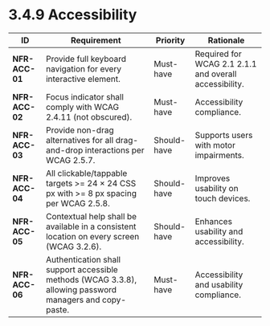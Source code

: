 # 3.4.9 Accessibility

| ID             | Requirement                                                                                              | Priority    | Rationale                                              |
| -------------- | -------------------------------------------------------------------------------------------------------- | ----------- | ------------------------------------------------------ |
| <a id="nfrAcc01">**NFR-ACC-01**</a> | Provide full keyboard navigation for every interactive element.                                          | Must-have   | Required for WCAG 2.1 2.1.1 and overall accessibility. |
| <a id="nfrAcc02">**NFR-ACC-02**</a> | Focus indicator shall comply with WCAG 2.4.11 (not obscured).                                            | Must-have   | Accessibility compliance.                              |
| <a id="nfrAcc03">**NFR-ACC-03**</a> | Provide non-drag alternatives for all drag-and-drop interactions per WCAG 2.5.7.                         | Should-have | Supports users with motor impairments.                 |
| <a id="nfrAcc04">**NFR-ACC-04**</a> | All clickable/tappable targets >= 24 × 24 CSS px with >= 8 px spacing per WCAG 2.5.8.                      | Should-have | Improves usability on touch devices.                   |
| <a id="nfrAcc05">**NFR-ACC-05**</a> | Contextual help shall be available in a consistent location on every screen (WCAG 3.2.6).                | Should-have | Enhances usability and accessibility.                  |
| <a id="nfrAcc06">**NFR-ACC-06**</a> | Authentication shall support accessible methods (WCAG 3.3.8), allowing password managers and copy-paste. | Must-have   | Accessibility and usability compliance.                |